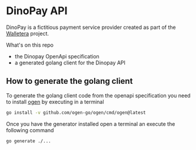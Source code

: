 # DinoPay API

DinoPay is a fictitious payment service provider created as part of the [Walletera](https://fedevmoya.hashnode.dev/designing-a-digital-wallet#heading-a-fictitious-payment-service-provider-dinopay) project. 

What's on this repo
- the Dinopay OpenApi specification
- a generated golang client for the Dinopay API

## How to generate the golang client

To generate the golang client code from the openapi specification you need to install [ogen](https://ogen.dev/) by executing in a terminal
```bash
go install -v github.com/ogen-go/ogen/cmd/ogen@latest
```

Once you have the generator installed open a terminal an execute the following command
```bash
go generate ./...
```